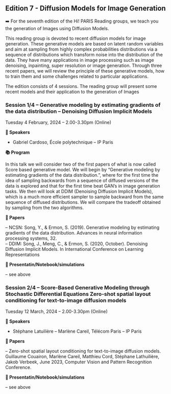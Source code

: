 ## Edition 7 - Diffusion Models for Image Generation

➡️ For the seventh edition of the Hi! PARIS Reading groups, we teach you the generation of Images using Diffusion Models.

This reading group is devoted to recent diffusion models for image generation. These generative models are based on latent random variables and aim at sampling from highly complex probabilities distributions via a sequence of distributions which transform noise into the distribution of the data. They have many applications in image processing such as image denoising, inpainting, super resolution or image generation.  Through three recent papers, we will review the principle of these generative models, how to train them and some challenges related to particular applications.

The edition consists of 4 sessions.
The reading group will present some recent models and their application to the generation of Images 

### Session 1/4 – Generative modeling by estimating gradients of the data distribution – Denoising Diffusion Implicit Models
Tuesday 4 February, 2024 – 2.00-3.30pm (Online)


**📣 Speakers**

* Gabriel Cardoso, École polytechnique – IP Paris 


**📚 Program**

In this talk we will consider two of the first papers of what is now called Score based generative model. We will begin by “Generative modeling by estimating gradients of the data distribution.”, where for the first time the idea of sampling backwards from a sequence of diffused versions of the data is explored and that for the first time beat GAN’s in image generation tasks. We then will look at DDIM (Denoising Diffusion Implicit Models), which is a much more efficient sampler to sample backward from the same sequence of diffused distributions. We will compare the tradeoff obtained by sampling from the two algorithms.


**📑 Papers**

– NCSN: Song, Y., & Ermon, S. (2019). Generative modeling by estimating gradients of the data distribution. Advances in neural information processing systems, 32.\
– DDIM: Song, J., Meng, C., & Ermon, S. (2020, October). Denoising Diffusion Implicit Models. In International Conference on Learning Representations 

**🐍 Presentatin/Notebook/simulations**

– see above


### Session 2/4 – Score-Based Generative Modeling through Stochastic Differential Equations Zero-shot spatial layout conditioning for text-to-image diffusion models
Tuesday 12 March, 2024 – 2.00-3.30pm (Online)


**📣 Speakers**

* Stéphane Latuilière – Marlène Careil, Télécom Paris – IP Paris 


**📑 Papers**

– Zero-shot spatial layout conditioning for text-to-image diffusion models. Guillaume Couairon, Marlène Careil, Matthieu Cord, Stéphane Lathuilière, Jakob Verbeek, June 2023, Computer Vision and Pattern Recognition Conference. 


**🐍 Presentatin/Notebook/simulations**

– see above
